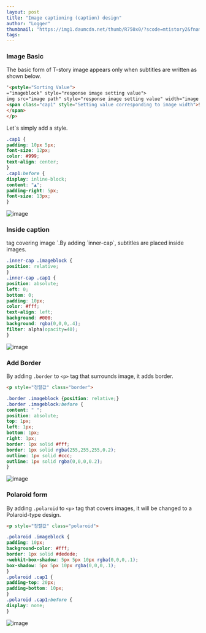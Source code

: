 ```yaml
---
layout: post
title: "Image captioning (caption) design"
author: "Logger"
thumbnail: "https://img1.daumcdn.net/thumb/R750x0/?scode=mtistory2&fname=https%3A%2F%2Ft1.daumcdn.net%2Fcfile%2Ftistory%2F2665973A565B4E782A"
tags: 
---
```



### Image Basic

The basic form of T-story image appears only when subtitles are written as shown below.

```html
'<pstyle="Sorting Value">
="imageblock" style="response image setting value">
img src="image path" style="response image setting value" width="image width" height="image height">
<span class="cap1" style="Setting value corresponding to image width">Subtitle content</span>
</span>
</p>

```

Let`s simply add a style.

```css
.cap1 {
padding: 10px 5px;
font-size: 12px;
color: #999;
text-align: center;
}
.cap1:before {
display: inline-block;
content: "▲";
padding-right: 5px;
font-size: 13px;
}

```

![image](https://t1.daumcdn.net/cfile/tistory/2665973A565B4E782A)

### Inside caption

<p> tag covering image `.By adding `inner-cap`, subtitles are placed inside images.

```css
.inner-cap .imageblock {
position: relative;
}
.inner-cap .cap1 {
position: absolute;
left: 0;
bottom: 0;
padding: 10px;
color: #fff;
text-align: left;
background: #000;
background: rgba(0,0,0,.4);
filter: alpha(opacity=40);
}

```

![image](https://t1.daumcdn.net/cfile/tistory/210B7946565B76BC43)

### Add Border

By adding `.border` to `<p>` tag that surrounds image, it adds border.

```html
<p style="정렬값" class="border">

```

```css
.border .imageblock {position: relative;}
.border .imageblock:before {
content: " ";
position: absolute;
top: 1px;
left: 1px;
bottom: 1px;
right: 1px;
border: 1px solid #fff;
border: 1px solid rgba(255,255,255,0.2);
outline: 1px solid #ccc;
outline: 1px solid rgba(0,0,0,0.2);
}

```

![image](https://t1.daumcdn.net/cfile/tistory/2211E94C565B5D3221)

### Polaroid form

By adding `.polaroid` to `<p>` tag that covers images, it will be changed to a Polaroid-type design.

```html
<p style="정렬값" class="polaroid">

```

```css
.polaroid .imageblock {
padding: 10px;
background-color: #fff;
border: 1px solid #dedede;
-webkit-box-shadow: 5px 5px 10px rgba(0,0,0,.1);
box-shadow: 5px 5px 10px rgba(0,0,0,.1);
}
.polaroid .cap1 {
padding-top: 20px;
padding-bottom: 10px;
}
.polaroid .cap1:before {
display: none;
}

```

![image](https://t1.daumcdn.net/cfile/tistory/24393437565B703A0D)